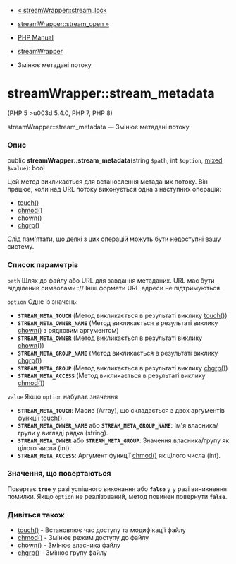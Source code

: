 - [« streamWrapper::stream_lock](streamwrapper.stream-lock.md)
- [streamWrapper::stream_open »](streamwrapper.stream-open.md)

- [PHP Manual](index.md)
- [streamWrapper](class.streamwrapper.md)
- Змінює метадані потоку

# streamWrapper::stream_metadata

(PHP 5 \>u003d 5.4.0, PHP 7, PHP 8)

streamWrapper::stream_metadata — Змінює метадані потоку

### Опис

public **streamWrapper::stream_metadata**(string `$path`, int `$option`,
[mixed](language.types.declarations.md#language.types.declarations.mixed)
`$value`): bool

Цей метод викликається для встановлення метаданих потоку. Він працює,
коли над URL потоку виконується одна з наступних операцій:

- [touch()](function.touch.md)
- [chmod()](function.chmod.md)
- [chown()](function.chown.md)
- [chgrp()](function.chgrp.md)

Слід пам'ятати, що деякі з цих операцій можуть бути недоступні
вашу систему.

### Список параметрів

`path`
Шлях до файлу або URL для завдання метаданих. URL має бути відділений
символами :// Інші формати URL-адреси не підтримуються.

`option`
Одне із значень:

- **`STREAM_META_TOUCH`** (Метод викликається в результаті виклику
[touch()](function.touch.md))
- **`STREAM_META_OWNER_NAME`** (Метод викликається в результаті виклику
[chown()](function.chown.md) з рядковим аргументом)
- **`STREAM_META_OWNER`** (Метод викликається в результаті виклику
[chown()](function.chown.md))
- **`STREAM_META_GROUP_NAME`** (Метод викликається в результаті виклику
[chgrp()](function.chgrp.md))
- **`STREAM_META_GROUP`** (Метод викликається в результаті виклику
[chgrp()](function.chgrp.md))
- **`STREAM_META_ACCESS`** (Метод викликається в результаті виклику
[chmod()](function.chmod.md))

`value`
Якщо `option` набуває значення

- **`STREAM_META_TOUCH`**: Масив (Array), що складається з двох аргументів
функції [touch()](function.touch.md).
- **`STREAM_META_OWNER_NAME`** або **`STREAM_META_GROUP_NAME`**: Ім'я
власника/групи у вигляді рядка (string).
- **`STREAM_META_OWNER`** або **`STREAM_META_GROUP`**: Значення
власника/групу як цілого числа (int).
- **`STREAM_META_ACCESS`**: Аргумент функції
[chmod()](function.chmod.md) як цілого числа (int).

### Значення, що повертаються

Повертає **`true`** у разі успішного виконання або **`false`** у
у разі виникнення помилки. Якщо `option` не реалізований, метод повинен
повернути **`false`**.

### Дивіться також

- [touch()](function.touch.md) - Встановлює час доступу та
модифікації файлу
- [chmod()](function.chmod.md) - Змінює режим доступу до файлу
- [chown()](function.chown.md) - Змінює власника файлу
- [chgrp()](function.chgrp.md) - Змінює групу файлу
